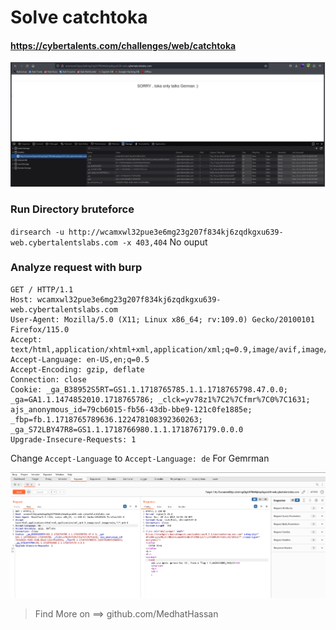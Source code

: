# Solve catchtoka
#### https://cybertalents.com/challenges/web/catchtoka

![alt text](image.png)
### Run Directory bruteforce
`dirsearch -u http://wcamxwl32pue3e6mg23g207f834kj6zqdkgxu639-web.cybertalentslabs.com -x 403,404`
No ouput

### Analyze request with burp
```
GET / HTTP/1.1
Host: wcamxwl32pue3e6mg23g207f834kj6zqdkgxu639-web.cybertalentslabs.com
User-Agent: Mozilla/5.0 (X11; Linux x86_64; rv:109.0) Gecko/20100101 Firefox/115.0
Accept: text/html,application/xhtml+xml,application/xml;q=0.9,image/avif,image/webp,*/*;q=0.8
Accept-Language: en-US,en;q=0.5
Accept-Encoding: gzip, deflate
Connection: close
Cookie: _ga_B38952S5RT=GS1.1.1718765785.1.1.1718765798.47.0.0; _ga=GA1.1.1474852010.1718765786; _clck=yv78z1%7C2%7Cfmr%7C0%7C1631; ajs_anonymous_id=79cb6015-fb56-43db-bbe9-121c0fe1885e; _fbp=fb.1.1718765789636.122478108392360263; _ga_S72LBY47R8=GS1.1.1718766980.1.1.1718767179.0.0.0
Upgrade-Insecure-Requests: 1
```
Change `Accept-Language` to `Accept-Language: de` For Gemrman

![alt text](image-1.png)
>Find More on ==> github.com/MedhatHassan 
